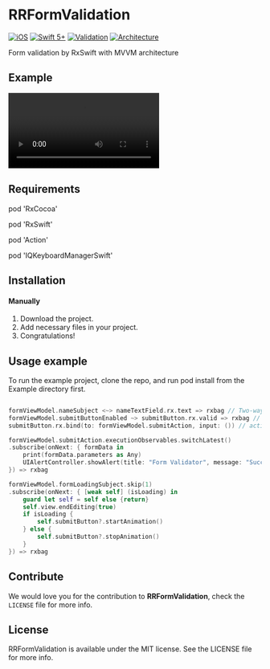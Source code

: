 # RRFormValidation

[![iOS](https://img.shields.io/badge/Platform-iOS-orange.svg?style=flat)](https://developer.apple.com/ios/)
[![Swift 5+](https://img.shields.io/badge/Swift-5+-orange.svg?style=flat)](https://developer.apple.com/swift/)
[![Validation](https://img.shields.io/badge/Rx-Validation-orange.svg?style=flat)](https://github.com/Rahul-Mayani/RRFormValidation/)
[![Architecture](https://img.shields.io/badge/Architecture%20Pattern-MVVM-green.svg?style=flat)](https://github.com/Rahul-Mayani/RRFormValidation/)


Form validation by RxSwift with MVVM architecture

## Example
![alt text](https://github.com/Rahul-Mayani/RRFormValidation/blob/master/sample.mov)

## Requirements

pod 'RxCocoa'

pod 'RxSwift'

pod 'Action'

pod 'IQKeyboardManagerSwift'

## Installation

#### Manually
1. Download the project.
2. Add necessary files in your project.
3. Congratulations!  

## Usage example
To run the example project, clone the repo, and run pod install from the Example directory first.


```swift

formViewModel.nameSubject <~> nameTextField.rx.text => rxbag // Two-way binding is donated by <~>
formViewModel.submitButtonEnabled ~> submitButton.rx.valid => rxbag // One-way binding is donated by ~>
submitButton.rx.bind(to: formViewModel.submitAction, input: ()) // action binding

formViewModel.submitAction.executionObservables.switchLatest()
.subscribe(onNext: { formData in
    print(formData.parameters as Any)
    UIAlertController.showAlert(title: "Form Validator", message: "Success")
}) => rxbag

formViewModel.formLoadingSubject.skip(1)
.subscribe(onNext: { [weak self] (isLoading) in
    guard let self = self else {return}
    self.view.endEditing(true)
    if isLoading {
        self.submitButton?.startAnimation()
    } else {
        self.submitButton?.stopAnimation()
    }
}) => rxbag

```

## Contribute 

We would love you for the contribution to **RRFormValidation**, check the ``LICENSE`` file for more info.


## License

RRFormValidation is available under the MIT license. See the LICENSE file for more info.
